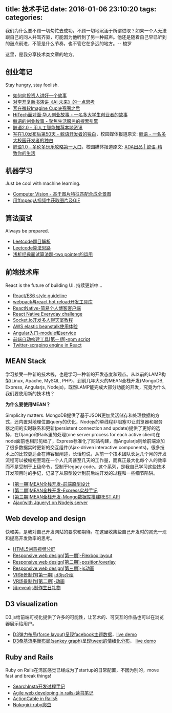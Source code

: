 title: 技术手记
date: 2016-01-06 23:10:20
tags:
categories:
---

我们为什么要不顾一切匆忙去成功，不顾一切地沉湎于所谓进取？如果一个人无法跟自己的同人并驾齐驱，可能因为他听到了另一种鼓声。他还是随着自己早已听到的鼓点前进，不管是什么节奏，也不管它在多远的地方。-- 梭罗

这里，是我分享技术类文章的地方。

## 创业笔记

Stay hungry, stay foolish.

- [如何向投资人讲好一个故事](https://chocoluffy.com/2019/03/06/%E5%A6%82%E4%BD%95%E5%90%91%E6%8A%95%E8%B5%84%E4%BA%BA%E8%AE%B2%E5%A5%BD%E4%B8%80%E4%B8%AA%E6%95%85%E4%BA%8B/)
- [对李开复新书演讲《AI·未来》的一点思考](http://chocoluffy.com/2018/10/05/%E5%AF%B9%E6%9D%8E%E5%BC%80%E5%A4%8D%E6%96%B0%E4%B9%A6%E6%BC%94%E8%AE%B2%E3%80%8AAI%C2%B7%E6%9C%AA%E6%9D%A5%E3%80%8B%E7%9A%84%E4%B8%80%E7%82%B9%E6%80%9D%E8%80%83/)
- [写在微软Imagine Cup决赛圈之后](http://chocoluffy.com/2018/07/26/%E5%86%99%E5%9C%A8%E5%BE%AE%E8%BD%AFImageine-Cup%E5%86%B3%E8%B5%9B%E5%9C%88%E4%B9%8B%E5%90%8E/)
- [HiTech面对面·华人创业故事 - 一名多大学生创业者的故事](https://mp.weixin.qq.com/s?__biz=MzIzNDYzMTc5Nw==&mid=2247484697&idx=1&sn=288625d83c1edc6dce8f9d8b40f821a6&chksm=e8f22203df85ab1525099f1e02a6e1218c35a9f1b5d84f6577fbabb04490e2d0e1ff9a4ad4d9#rd)
- [鲸语的创业故事 - 聚焦生活服务的搜索引擎](http://chocoluffy.com/2017/09/26/%E9%B2%B8%E8%AF%AD%E7%9A%84%E5%88%9B%E4%B8%9A%E6%95%85%E4%BA%8B-%E8%81%9A%E7%84%A6%E7%94%9F%E6%B4%BB%E6%9C%8D%E5%8A%A1%E7%9A%84%E6%90%9C%E7%B4%A2%E5%BC%95%E6%93%8E/)
- [鲸语2.0 - 用人工智能推荐本地资讯](https://mp.weixin.qq.com/s?__biz=MjM5MjAyOTEzMg==&mid=2650158402&idx=1&sn=16ffb318edba720a74275af5d8191e46&chksm=beae15e189d99cf731a0af9a8d882659c9c3ae1e0623ed9d56bd4066e61bd88d7ffc3aa7d835#rd)
- [写在1.0发布后第50天 - 鲸语开发者的独白](http://chocoluffy.com/2017/07/05/%E5%86%99%E5%9C%A81-0%E5%8F%91%E5%B8%83%E5%90%8E%E7%AC%AC50%E5%A4%A9-%E9%B2%B8%E8%AF%AD%E5%BC%80%E5%8F%91%E8%80%85%E7%9A%84%E7%8B%AC%E7%99%BD/)，校园媒体报道原文: [鲸语 - 一名多大校园开发者的独白](http://mp.weixin.qq.com/s?__biz=MjM5MjAyOTEzMg==&mid=2650158459&idx=1&sn=1b2f32919458c087c0e4f1099a42bfd3&chksm=beae15d889d99cce4438a03d180690daa8cef5e69681210641dad8c4a17b23a854e5e3c4759f#rd")
- [鲸语1.0 - 多伦多玩乐攻略第一入口](http://chocoluffy.com/2017/03/20/App%E9%A6%96%E5%8F%91%EF%BD%9C%E9%B2%B8%E8%AF%AD-%E5%A4%9A%E4%BC%A6%E5%A4%9A%E7%8E%A9%E4%B9%90%E6%94%BB%E7%95%A5%E7%AC%AC%E4%B8%80%E5%85%A5%E5%8F%A3/)，校园媒体报道原文: [ADA出品 | 鲸语-精致你的生活](http://mp.weixin.qq.com/s?__biz=MjM5MjAyOTEzMg==&mid=2650158232&idx=2&sn=719c06bcfad6341e20e0985fbd2260d1&chksm=beae143b89d99d2d3cd52ff785c755b17dae54eb265d5b5f43b494f50dcb4e90c710dfba0302&scene=0#rd)

## 机器学习

Just be cool with machine learning.

- [Computer Vision - 基于图片特征匹配合成全景图
](http://chocoluffy.com/2016/11/07/Computer-Vision-%E5%9F%BA%E4%BA%8E%E5%9B%BE%E7%89%87%E7%89%B9%E5%BE%81%E5%8C%B9%E9%85%8D%E5%90%88%E6%88%90%E5%85%A8%E6%99%AF%E5%9B%BE/)
- [用ffmpeg从视频中获取图片及GIF](http://chocoluffy.com/2016/08/27/%E7%94%A8ffmpeg%E4%BB%8E%E8%A7%86%E9%A2%91%E4%B8%AD%E8%8E%B7%E5%8F%96%E5%9B%BE%E7%89%87%E5%8F%8AGIF/)

## 算法面试

Always be prepared.

- [Leetcode题目解析](http://chocoluffy.com/2018/07/01/Leetcode%E9%A2%98%E7%9B%AE%E8%A7%A3%E6%9E%90/)
- [Leetcode算法思路](http://chocoluffy.com/2018/06/30/Leetcode%E7%AE%97%E6%B3%95%E6%80%9D%E8%B7%AF/)
- [浅析经典面试算法题-two pointer的运用](http://chocoluffy.com/2016/12/04/%E6%B5%85%E6%9E%90%E7%BB%8F%E5%85%B8%E9%9D%A2%E8%AF%95%E7%AE%97%E6%B3%95%E9%A2%98-two-pointer%E7%9A%84%E8%BF%90%E7%94%A8/)

## 前端技术库

React is the future of building UI. 持续更新中...

- [React/ES6 style guideline](http://chocoluffy.com/2016/08/01/React-ES6-style-guideline/)
- [webpack与react hot reload开发工具库](http://chocoluffy.com/2016/07/18/webpack%E4%B8%8Ereact-hot-reload%E5%BC%80%E5%8F%91%E5%B7%A5%E5%85%B7%E5%BA%93/)
- [ReactNative-简易个人博客客户端](http://chocoluffy.com/2016/07/03/ReactNative-%E7%AE%80%E6%98%93%E4%B8%AA%E4%BA%BA%E5%8D%9A%E5%AE%A2%E5%AE%A2%E6%88%B7%E7%AB%AF/)
- [React Native Everyday challenge](https://github.com/chocoluffy/ReactNativeEveryday)
- [Socket.io开发多人聊天室教程](http://chocoluffy.com/2016/05/23/socket-io%E5%BC%80%E5%8F%91%E5%A4%9A%E4%BA%BA%E8%81%8A%E5%A4%A9%E5%AE%A4%E6%95%99%E7%A8%8B/)
- [AWS elastic beanstalk使用体验](http://chocoluffy.com/2016/05/04/AWS-elastic-beanstalk%E4%BD%BF%E7%94%A8%E4%BD%93%E9%AA%8C/)
- [Angular入门-module和service](http://chocoluffy.com/2016/05/12/Angular%E5%85%A5%E9%97%A8-module%E5%92%8Cservice/)
- [前端自动构建工具[第一期]-npm script](http://chocoluffy.com/2016/05/15/%E5%89%8D%E7%AB%AF%E5%BC%80%E5%8F%91%E5%B7%A5%E5%85%B7%E5%BA%93-%E7%AC%AC%E4%B8%80%E6%9C%9F-npm-script/)
- [Twitter-scraping engine in React](http://chocoluffy.com/2016/01/06/Twitter-engine-in-React/)

## MEAN Stack

学习接受一种新的技术栈，也是学习一种新的开发态度和观点。从以前的LAMP构架(Linux, Apache, MySQL, PHP)，到前几年大火的MEAN全栈开发(MongoDB, Express, Angularjs, Nodejs)，既然LAMP能完成大部分功能的开发，究竟为什么我们要使用新的技术栈？

**为什么要使用MEAN？**

Simplicity matters. MongoDB提供了基于JSON更加灵活储存和处理数据的方式，还内置对地理位置query的优化，Nodejs的单线程非阻塞IO让浏览器和服务器之间的实时联系和更新(persistent connection and update)提供了更好的选择，在Django和Rails里的处理(one server process for each active client)在node面前也相形见绌了，Express标准化了网站构建，而Angularjs则给前端添加了很多数据实时更新的交互组件(Ajax-driven interactive components)。很多技术上的比较更适合在博客里阐述，长话短说，从前一个技术团队长达几个月的开发流程可以被缩短至现在一个人几周甚至几天的工作量，而真正最大化每个人的效率而不是受制于上级命令，受制于legacy code。这个系列，是我自己学习这些技术开发项目时的手记，记录了从原型设计到前后端开发的过程和一些细节陷阱。

- [[第一期]MEAN全栈开发-前端原型设计](http://chocoluffy.com/2016/03/06/MEAN%E5%85%A8%E6%A0%88%E5%BC%80%E5%8F%91-%E7%AC%AC%E4%B8%80%E6%9C%9F-%E5%89%8D%E7%AB%AF%E5%B8%83%E5%B1%80/)
- [[第二期]MEAN全栈开发-Express实战手记](http://chocoluffy.com/2016/03/11/MEAN%E5%85%A8%E6%A0%88%E5%BC%80%E5%8F%91-%E7%AC%AC%E4%BA%8C%E6%9C%9F-%E5%89%8D%E7%AB%AF%E5%AE%9E%E6%88%98%E6%89%8B%E8%AE%B0/)
- [[第三期]MEAN全栈开发-Mongo数据库搭建REST API](http://chocoluffy.com/2016/03/22/MEAN%E5%85%A8%E6%A0%88%E5%BC%80%E5%8F%91-%E7%AC%AC%E4%B8%89%E6%9C%9F-Mongo%E6%95%B0%E6%8D%AE%E5%BA%93%E6%90%AD%E5%BB%BAREST-API/)
- [Ajax(with Jquery) on Nodejs server](http://chocoluffy.com/2016/02/20/Ajax-with-Jquery-on-Nodejs-server/)

## Web develop and design

快和美，是我对自己开发网站的要求和期待。在这里收集些自己开发时的灵光一现和提高开发效率的思考。

- [HTML5创意视频分屏](http://chocoluffy.com/2016/04/23/%E5%88%9B%E6%84%8F%E8%A7%86%E9%A2%91%E5%88%86%E5%B1%8F-HTML5-JS/)
- [Responsive web design[第一期]-Flexbox layout](http://chocoluffy.com/2016/01/12/Flexbox-website-layout-Intro/)
- [Responsive web design[第二期]-position/overlay](http://chocoluffy.com/2016/01/20/Responsive-web-design-%E7%AC%AC%E4%BA%8C%E6%9C%9F-position-overlay/)
- [Responsive web design[第三期]-js动画](http://chocoluffy.com/2016/02/04/Responsive-web-design-%E7%AC%AC%E4%B8%89%E6%9C%9F-js%E5%8A%A8%E7%94%BB/)
- [VR场景制作[第一期]-d3js介绍](http://chocoluffy.com/2015/12/30/D3js-in-3D/)
- [VR场景制作[第二期]-动画](http://chocoluffy.com/2015/12/31/D3js-in-3D-Animation-focus/)
- [用revealjs制作生日礼物](http://chocoluffy.com/2015/12/24/%E7%94%A8reveal-js%E5%88%B6%E4%BD%9C%E7%94%9F%E6%97%A5%E6%B4%BE%E5%AF%B9%E7%A4%BC%E7%89%A9/)

## D3 visualization

D3.js给前端可视化提供了许多的可能性，让艺术的、可交互的作品也可以在浏览器展示给用户。

- [D3弹力布局(force layout)呈现facebook主题数据](https://github.com/chocoluffy/d3-force)，[live demo](http://chocoluffy.com/d3-force/)
- [D3桑基流平衡布局(sankey graph)呈现tweet的情绪化分布](https://github.com/chocoluffy/d3-sankey)， [live demo](http://chocoluffy.com/d3-sankey/)


## Ruby and Rails

Ruby on Rails在湾区感觉已经成为了startup的日常配置，不因为别的，move fast and break things!

- [SearchInsta开发过程手记](http://chocoluffy.com/2015/08/31/rails%E5%BC%80%E5%8F%91%E7%AC%94%E8%AE%B0-instagram-1/)
- [Agile web developing in rails-读书笔记](http://chocoluffy.com/2015/12/24/agile-web-developing-in-rails-%E7%AC%AC%E4%B8%80%E6%9C%9F/)
- [ActionCable in Rails5](http://chocoluffy.com/2015/12/26/ActionCable-in-Rail5-%E5%AE%9E%E6%88%98%E7%AC%94%E8%AE%B0/)
- [Nokogiri-ruby爬虫](http://chocoluffy.com/2015/08/27/ruby-Nokogiri%E4%BD%BF%E7%94%A8%E7%AC%94%E8%AE%B0-%E7%AC%AC%E4%B8%80%E5%A4%A9/)
